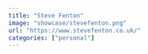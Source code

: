 ```yaml
---
title: "Steve Fenton"
image: "showcase/stevefenton.png"
url: "https://www.stevefenton.co.uk/"
categories: ["personal"]
---
```

